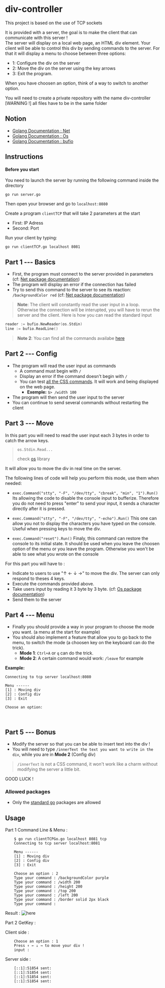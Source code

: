 # div-controller
This project is based on the use of TCP sockets

It is provided with a server, the goal is to make the client that can communicate with this server !  
The server will display on a local web page, an HTML div element. Your client will be able to control this div by sending commands to the server.
For that it will display a menu to choose between three options:
- 1: Configure the div on the server
- 2: Move the div on the server using the key arrows
- 3: Exit the program.

When you have choosen an option, think of a way to switch to another option.

You will need to create a private repository with the name div-controller  
[WARNING !] all files have to be in the same folder

## Notion

* [Golang Documentation : Net](https://pkg.go.dev/net)
* [Golang Documentation : Os](https://pkg.go.dev/os)
* [Golang Documentation : bufio](https://pkg.go.dev/bufio)

## Instructions

#### Before you start

You need to launch the server by running the following command inside the directory
```
go run server.go
```
Then open your browser and go to `localhost:8080`

Create a program `clientTCP` that will take 2 parameters at the start
* First: IP Adress
* Second: Port

Run your client by typing:
```
go run clientTCP.go localhost 8081
```

## Part 1 --- Basics
* First, the program must connect to the server provided in parameters (cf: [Net package documentation](https://pkg.go.dev/net))
* The program will display an error if the connection has failed
* Try to send this command to the server to see its reaction: `/backgroundColor red` (cf: [Net package documentation](https://pkg.go.dev/net))

> **Note**: The client will constantly read the user input in a loop. Otherwise the connection will be interupted, you will have to rerun the server and the client.
> Here is how you can read the standard input
> 
``` go
reader := bufio.NewReader(os.Stdin)
line := bufio.ReadLine()
```

> **Note 2**: You can find all the commands availabe [here](https://www.w3schools.com/jsref/dom_obj_style.asp)

## Part 2 --- Config
* The program will read the user input as commands
  * A command must begin with `/`
  * Display an error if the command doesn't begin with `/`
  * You can test [all the CSS commands](https://www.w3schools.com/jsref/dom_obj_style.asp). It will work and being displayed on the web page.
    - **Exemple:** `$> /width 100` 
* The program will then send the user input to the server
* You can continue to send several commands without restarting the client

## Part 3 --- Move
In this part you will need to read the user input each 3 bytes in order to catch the arrow keys.
> ```os.Stdin.Read...``` 
>
> check [os](https://pkg.go.dev/os) library

It will allow you to move the div in real time on the server.

The following lines of code will help you perform this mode, use them when needed:  

* `exec.Command("stty", "-F", "/dev/tty", "cbreak", "min", "1").Run()`
Its allowing the code to disable the console input to bufferize. Therefore you do not need to press "enter" to send your input, it sends a character directly after it is pressed.

* `exec.Command("stty", "-F", "/dev/tty", "-echo").Run()`
This one can allow you not to display the characters you have typed on the console. Useful when pressing keys to move the div.

* `exec.Command("reset").Run()`
Finaly, this command can restore the console to its initial state. It should be used when you leave the choosen option of the menu or you leave the program. Otherwise you won't be able to see what you wrote on the console

For this part you will have to :
* Indicate to users to use "↑ ← ↓ →" to move the div. The server can only respond to theses 4 keys.
* Execute the commands provided above.
* Take users input by reading it 3 byte by 3 byte. (cf: [Os package documentation](https://pkg.go.dev/os))
* Send them to the server

## Part 4 --- Menu
- Finally you should provide a way in your program to choose the mode you want. (a menu at the start for example)
- You should also implement a feature that allow you to go back to the menu, to switch the mode (a choosen key on the keyboard can do the trick).
    - **Mode 1**: `Ctrl+A` or `q` can do the trick.
    - **Mode 2**: A certain command would work: `/leave` for example

**Example:**
```
Connecting to tcp server localhost:8080

Menu ------
[1] : Moving div
[2] : Config div
[3] : Exit

Choose an option:
``` 

<br>

## Part 5 --- Bonus
- Modify the server so that you can be able to insert text into the div !
- You will need to type `/innerText the text you want to write in the div`, while you are in **Mode 2** (Config div)

> `/innerText` is not a CSS command, it won't work like a charm without modifying the server a little bit.

GOOD LUCK !

### Allowed packages
* Only the [standard go](https://pkg.go.dev/std) packages are allowed

## Usage

Part 1 Command Line & Menu : 

```
    $ go run clientTCPGo.go localhost 8081 tcp
    Connecting to tcp server localhost:8081
    
    Menu ------
    [1] : Moving div
    [2] : Config div
    [3] : Exit
 
    Choose an option : 2
    Type your command : /backgroundColor purple
    Type your command : /width 200
    Type your command : /height 200
    Type your command : /top 200
    Type your command : /left 200
    Type your command : /border solid 2px black
    Type your command :
```
Result : ![here](https://i.imgur.com/ERBwGDW.png)

Part 2 GetKey : 

Client side :

```
    Choose an option : 1
    Press ↑ ← ↓ → to move your div !
    input :
```

Server side : 

```
    [::1]:51854 sent: 
    [::1]:51854 sent: 
    [::1]:51854 sent: 
    [::1]:51854 sent: 
```